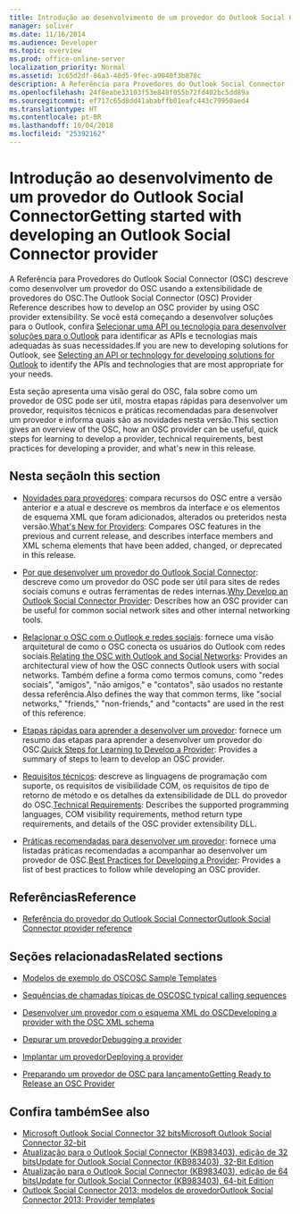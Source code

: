 ```yaml
---
title: Introdução ao desenvolvimento de um provedor do Outlook Social Connector
manager: soliver
ms.date: 11/16/2014
ms.audience: Developer
ms.topic: overview
ms.prod: office-online-server
localization_priority: Normal
ms.assetid: 1c65d2df-86a3-48d5-9fec-a9040f3b878c
description: A Referência para Provedores do Outlook Social Connector (OSC) descreve como desenvolver um provedor do OSC usando a extensibilidade de provedores do OSC.
ms.openlocfilehash: 24f8eabe33103f53e848f055b72fd402bc5dd89a
ms.sourcegitcommit: ef717c65d8dd41ababffb01eafc443c79950aed4
ms.translationtype: HT
ms.contentlocale: pt-BR
ms.lasthandoff: 10/04/2018
ms.locfileid: "25392162"
---
```

# <a name="getting-started-with-developing-an-outlook-social-connector-provider"></a><span data-ttu-id="69b3e-103">Introdução ao desenvolvimento de um provedor do Outlook Social Connector</span><span class="sxs-lookup"><span data-stu-id="69b3e-103">Getting started with developing an Outlook Social Connector provider</span></span>

<span data-ttu-id="69b3e-104">A Referência para Provedores do Outlook Social Connector (OSC) descreve como desenvolver um provedor do OSC usando a extensibilidade de provedores do OSC.</span><span class="sxs-lookup"><span data-stu-id="69b3e-104">The Outlook Social Connector (OSC) Provider Reference describes how to develop an OSC provider by using OSC provider extensibility.</span></span> <span data-ttu-id="69b3e-105">Se você está começando a desenvolver soluções para o Outlook, confira [Selecionar uma API ou tecnologia para desenvolver soluções para o Outlook](https://msdn.microsoft.com/library/8295da20-e567-4d08-b8e4-5c9b4498edd4%28Office.15%29.aspx) para identificar as APIs e tecnologias mais adequadas às suas necessidades.</span><span class="sxs-lookup"><span data-stu-id="69b3e-105">If you are new to developing solutions for Outlook, see [Selecting an API or technology for developing solutions for Outlook](https://msdn.microsoft.com/library/8295da20-e567-4d08-b8e4-5c9b4498edd4%28Office.15%29.aspx) to identify the APIs and technologies that are most appropriate for your needs.</span></span> 

<span data-ttu-id="69b3e-106">Esta seção apresenta uma visão geral do OSC, fala sobre como um provedor de OSC pode ser útil, mostra etapas rápidas para desenvolver um provedor, requisitos técnicos e práticas recomendadas para desenvolver um provedor e informa quais são as novidades nesta versão.</span><span class="sxs-lookup"><span data-stu-id="69b3e-106">This section gives an overview of the OSC, how an OSC provider can be useful, quick steps for learning to develop a provider, technical requirements, best practices for developing a provider, and what's new in this release.</span></span> 
  
## <a name="in-this-section"></a><span data-ttu-id="69b3e-107">Nesta seção</span><span class="sxs-lookup"><span data-stu-id="69b3e-107">In this section</span></span>

- <span data-ttu-id="69b3e-108">[Novidades para provedores](what-s-new-for-providers.md): compara recursos do OSC entre a versão anterior e a atual e descreve os membros da interface e os elementos de esquema XML que foram adicionados, alterados ou preteridos nesta versão.</span><span class="sxs-lookup"><span data-stu-id="69b3e-108">[What's New for Providers](what-s-new-for-providers.md): Compares OSC features in the previous and current release, and describes interface members and XML schema elements that have been added, changed, or deprecated in this release.</span></span> 
    
- <span data-ttu-id="69b3e-109">[Por que desenvolver um provedor do Outlook Social Connector](why-develop-an-outlook-social-connector-provider.md): descreve como um provedor do OSC pode ser útil para sites de redes sociais comuns e outras ferramentas de redes internas.</span><span class="sxs-lookup"><span data-stu-id="69b3e-109">[Why Develop an Outlook Social Connector Provider](why-develop-an-outlook-social-connector-provider.md): Describes how an OSC provider can be useful for common social network sites and other internal networking tools.</span></span>
    
- <span data-ttu-id="69b3e-110">[Relacionar o OSC com o Outlook e redes sociais](relating-the-osc-with-outlook-and-social-networks.md): fornece uma visão arquitetural de como o OSC conecta os usuários do Outlook com redes sociais.</span><span class="sxs-lookup"><span data-stu-id="69b3e-110">[Relating the OSC with Outlook and Social Networks](relating-the-osc-with-outlook-and-social-networks.md): Provides an architectural view of how the OSC connects Outlook users with social networks.</span></span> <span data-ttu-id="69b3e-111">Também define a forma como termos comuns, como "redes sociais", "amigos", "não amigos," e "contatos", são usados no restante dessa referência.</span><span class="sxs-lookup"><span data-stu-id="69b3e-111">Also defines the way that common terms, like "social networks," "friends," "non-friends," and "contacts" are used in the rest of this reference.</span></span>
    
- <span data-ttu-id="69b3e-112">[Etapas rápidas para aprender a desenvolver um provedor](quick-steps-for-learning-to-develop-a-provider.md): fornece um resumo das etapas para aprender a desenvolver um provedor do OSC.</span><span class="sxs-lookup"><span data-stu-id="69b3e-112">[Quick Steps for Learning to Develop a Provider](quick-steps-for-learning-to-develop-a-provider.md): Provides a summary of steps to learn to develop an OSC provider.</span></span>
    
- <span data-ttu-id="69b3e-113">[Requisitos técnicos](technical-requirements.md): descreve as linguagens de programação com suporte, os requisitos de visibilidade COM, os requisitos de tipo de retorno de método e os detalhes da extensibilidade de DLL do provedor do OSC.</span><span class="sxs-lookup"><span data-stu-id="69b3e-113">[Technical Requirements](technical-requirements.md): Describes the supported programming languages, COM visibility requirements, method return type requirements, and details of the OSC provider extensibility DLL.</span></span>
    
- <span data-ttu-id="69b3e-114">[Práticas recomendadas para desenvolver um provedor](best-practices-for-developing-a-provider.md): fornece uma listadas práticas recomendadas a acompanhar ao desenvolver um provedor de OSC.</span><span class="sxs-lookup"><span data-stu-id="69b3e-114">[Best Practices for Developing a Provider](best-practices-for-developing-a-provider.md): Provides a list of best practices to follow while developing an OSC provider.</span></span>
    
## <a name="reference"></a><span data-ttu-id="69b3e-115">Referências</span><span class="sxs-lookup"><span data-stu-id="69b3e-115">Reference</span></span>

- [<span data-ttu-id="69b3e-116">Referência do provedor do Outlook Social Connector</span><span class="sxs-lookup"><span data-stu-id="69b3e-116">Outlook Social Connector provider reference</span></span>](outlook-social-connector-provider-reference-0.md)
  
## <a name="related-sections"></a><span data-ttu-id="69b3e-117">Seções relacionadas</span><span class="sxs-lookup"><span data-stu-id="69b3e-117">Related sections</span></span>

- [<span data-ttu-id="69b3e-118">Modelos de exemplo do OSC</span><span class="sxs-lookup"><span data-stu-id="69b3e-118">OSC Sample Templates</span></span>](osc-sample-templates.md)
  
- [<span data-ttu-id="69b3e-119">Sequências de chamadas típicas de OSC</span><span class="sxs-lookup"><span data-stu-id="69b3e-119">OSC typical calling sequences</span></span>](osc-typical-calling-sequences.md)
  
- [<span data-ttu-id="69b3e-120">Desenvolver um provedor com o esquema XML do OSC</span><span class="sxs-lookup"><span data-stu-id="69b3e-120">Developing a provider with the OSC XML schema</span></span>](developing-a-provider-with-the-osc-xml-schema.md)
  
- [<span data-ttu-id="69b3e-121">Depurar um provedor</span><span class="sxs-lookup"><span data-stu-id="69b3e-121">Debugging a provider</span></span>](debugging-a-provider.md)
  
- [<span data-ttu-id="69b3e-122">Implantar um provedor</span><span class="sxs-lookup"><span data-stu-id="69b3e-122">Deploying a provider</span></span>](deploying-a-provider.md)
  
- [<span data-ttu-id="69b3e-123">Preparando um provedor de OSC para lançamento</span><span class="sxs-lookup"><span data-stu-id="69b3e-123">Getting Ready to Release an OSC Provider</span></span>](getting-ready-to-release-an-osc-provider.md)
  
## <a name="see-also"></a><span data-ttu-id="69b3e-124">Confira também</span><span class="sxs-lookup"><span data-stu-id="69b3e-124">See also</span></span>

- [<span data-ttu-id="69b3e-125">Microsoft Outlook Social Connector 32 bits</span><span class="sxs-lookup"><span data-stu-id="69b3e-125">Microsoft Outlook Social Connector 32-bit</span></span>](https://www.microsoft.com/downloads/details.aspx?FamilyID=b638cc14-11e5-448a-b5a6-4f553ce81b94)
- [<span data-ttu-id="69b3e-126">Atualização para o Outlook Social Connector (KB983403), edição de 32 bits</span><span class="sxs-lookup"><span data-stu-id="69b3e-126">Update for Outlook Social Connector (KB983403), 32-Bit Edition</span></span>](https://www.microsoft.com/downloads/details.aspx?FamilyID=9886faca-f1c5-4579-83e2-c872c7abc61a)
- [<span data-ttu-id="69b3e-127">Atualização para o Outlook Social Connector (KB983403), edição de 64 bits</span><span class="sxs-lookup"><span data-stu-id="69b3e-127">Update for Outlook Social Connector (KB983403), 64-bit Edition</span></span>](https://www.microsoft.com/downloads/details.aspx?FamilyID=72a506a7-8a91-4d56-8b27-bf3b3f58fe9a)
- [<span data-ttu-id="69b3e-128">Outlook Social Connector 2013: modelos de provedor</span><span class="sxs-lookup"><span data-stu-id="69b3e-128">Outlook Social Connector 2013: Provider templates</span></span>](https://code.msdn.microsoft.com/Outlook-Social-Connector-73fd8d2c)

